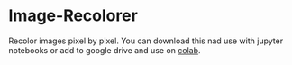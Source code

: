 # Image-Recolorer
Recolor images pixel by pixel.
You can download this nad use with jupyter notebooks or add to google drive and use on <a href="https://colab.research.google.com">colab</a>.
